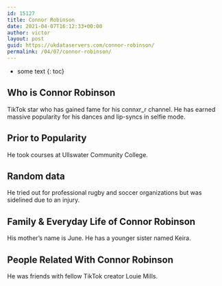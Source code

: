 ```yaml
---
id: 15127
title: Connor Robinson
date: 2021-04-07T16:12:33+00:00
author: victor
layout: post
guid: https://ukdataservers.com/connor-robinson/
permalink: /04/07/connor-robinson/
---
```


* some text
{: toc}


## Who is Connor Robinson



TikTok star who has gained fame for his connxr_r channel. He has earned massive popularity for his dances and lip-syncs in selfie mode.

                
                
                
## Prior to Popularity



He took courses at Ullswater Community College.

                
                
                
## Random data



He tried out for professional rugby and soccer organizations but was sidelined due to an injury. 

                
                
                
## Family & Everyday Life of Connor Robinson



His mother&#8217;s name is June. He has a younger sister named Keira.

                
                
                
## People Related With Connor Robinson



He was friends with fellow TikTok creator Louie Mills. 

                
              
            
          
          
          